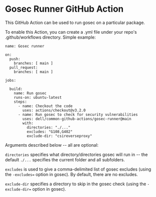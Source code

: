 # Gosec Runner GitHub Action
This GitHub Action can be used to run gosec on a particular package.

To enable this Action, you can create a .yml file under your repo's .github/workflows directory. 
Simple example:

```
name: Gosec runner

on:
  push:
    branches: [ main ]
  pull_request:
    branches: [ main ]

jobs:

  build:
    name: Run gosec
    runs-on: ubuntu-latest
    steps:
      - name: Checkout the code
        uses: actions/checkout@v3.2.0
      - name: Run gosec to check for security vulnerabilities
        uses: dell/common-github-actions/gosec-runner@main
        with:
          directories: "./..."
          excludes: "G108,G402"
          exclude-dir: "csireverseproxy"
```

Arguments described below -- all are optional:

`directories` specifies what directory/directories gosec will run in -- the default `./...` specifies the current folder and all subfolders.

`excludes` is used to give a comma-delimited list of gosec excludes (using the `-excludes=` option in gosec). By default, there are no excludes.

`exclude-dir` specifies a directory to skip in the gosec check (using the `-exclude-dir=` option in gosec).
